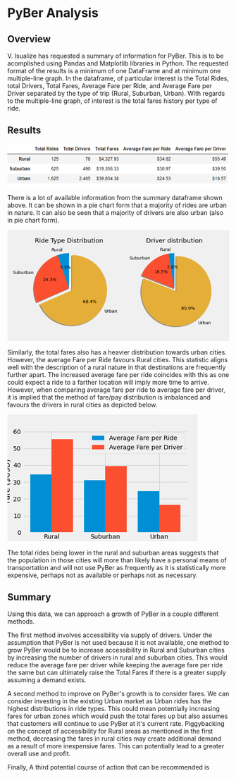 # PyBer Analysis

## Overview

V. Isualize has requested a summary of information for PyBer. This is to be acomplished using Pandas and Matplotlib libraries in Python. The requested format of the results is a minimum of one DataFrame and at minimum one multiple-line graph. In the dataframe, of particular interest is the Total Rides, total Drivers, Total Fares, Average Fare per Ride, and Average Fare per Driver separated by the type of trip (Rural, Suburban, Urban). With regards to the multiple-line graph, of interest is the total fares history per type of ride. 

## Results

![PyBer Summary](analysis/PyBer_Summary_df.png)

There is a lot of available information from the summary dataframe shown above.
It can be shown in a pie chart form that a majority of rides are urban in nature. It can also be seen that a majority of drivers are also urban (also in pie chart form).

![Ride&DriverDistribution](analysis/Ride_Type_and_Driver_Distribution.png)

Similarly, the total fares also has a heavier distribution towards urban cities. However, the average Fare per Ride favours Rural cities. This statistic aligns well with the description of a rural nature in that destinations are frequently further apart. The increased average fare per ride coincides with this as one could expect a ride to a farther location will imply more time to arrive. However, when comparing average fare per ride to average fare per driver, it is implied that the method of fare/pay distribution is imbalanced and favours the drivers in rural cities as depicted below.

![AverageFares](analysis/AverageFaresByRide&Driver.png)

The total rides being lower in the rural and suburban areas suggests that the population in those cities will more than likely have a personal means of transportation and will not use PyBer as frequently as it is statistically more expensive, perhaps not as available or perhaps not as necessary. 


## Summary

Using this data, we can approach a growth of PyBer in a couple different methods.

The first method involves accessibility via supply of drivers. Under the assumption that PyBer is not used because it is not available, one method to grow PyBer would be to increase accessibility in Rural and Suburban cities by increasing the number of drivers in rural and suburban cities. This would reduce the average fare per driver while keeping the average fare per ride the same but can ultimately raise the Total Fares if there is a greater supply assuming a demand exists. 

A second method to improve on PyBer's growth is to consider fares. We can consider investing in the existing Urban market as Urban rides has the highest distributions in ride types. This could mean potentially increasing fares for urban zones which would push the total fares up but also assumes that customers will continue to use PyBer at it's current rate. Piggybacking on the concept of accessibility for Rural areas as mentioned in the first method, decreasing the fares in rural cities may create additional demand as a result of more inexpensive fares. This can potentially lead to a greater overall use and profit. 

Finally, A third potential course of action that can be recommended is 

